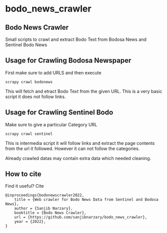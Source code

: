 # bodo_news_crawler
## Bodo News Crawler
Small scripts to crawl and extract Bodo Text from Bodosa News and Sentinel Bodo News

## Usage for Crawling Bodosa Newspaper
First make sure to add URLS and then execute
```
scrapy crawl bodonews
```
This will fetch and etract Bodo Text from the given URL. This is a very basic script it does not follow links.

## Usage for Crawling Sentinel Bodo
Make sure to give a particular Category URL
```
scrapy crawl sentinel
```
This is intermedia script it will follow links and extract the page contents from the url it followed. However it can not follow the categories.

Already crawled datas may contain extra data which needed cleaning.

## How to cite
Find it useful? Cite
```
@inproceedings{bodonewscrawler2022,
	title = {Web crawler for Bodo News Data from Sentinel and Bodosa News},
  	author = {Sanjib Narzary},
	booktitle = {Bodo News Crawler},
	url = {https://github.com/sanjibnarzary/bodo_news_crawler},
	year = {2022},
}
```